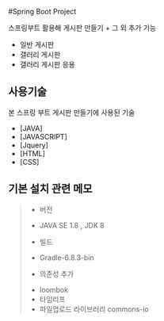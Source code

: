#Spring Boot Project

스프링부트 활용해 게시판 만들기 + 그 외 추가 기능
- 일반 게시판
- 갤러리 게시판
- 갤러리 게시판 응용


## 사용기술
본 스프링 부트 게시판 만들기에 사용된 기술
- [JAVA] 
- [JAVASCRIPT]
- [Jquery]
- [HTML]
- [CSS]

## 기본 설치 관련 메모
> * 버전
> - JAVA SE 1.8 , JDK 8
> *  빌드
> - Gradle-6.8.3-bin
> * 의존성 추가
> - loombok
> - 타임리프
> - 파일업로드 라이브러리 commons-io
